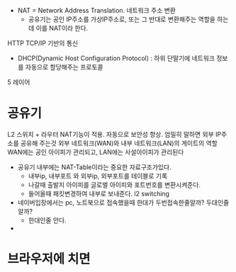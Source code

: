- NAT = Network Address Translation. 네트워크 주소 변환
	- 공유기는 공인 IP주소를 가상IP주소로, 또는 그 반대로 변환해주는 역할을 하는데 이를 NAT이라 한다.

HTTP
TCP/IP 기반의 통신

- DHCP(Dynamic Host Configuration Protocol) : 하위 단말기에 네트워크 정보를 자동으로 할당해주는 프로토콜

5 레이어


# 공유기
L2 스위치  + 라우터
NAT기능이 적용. 자동으로 보안성 향상.
엄밀히 말하면 외부 IP주소를 공유해 주는것
외부 네트워크(WAN)와 내부 네트워크(LAN)의 게이트의 역할 
WAN에는 공인 아이피가 관리되고, LAN에는 사설아이피가 관리된다
- 공유기 내부에는 NAT-Table이라는 중요한 자료구조가있다.
	- 내부ip, 내부포트 와 외부ip, 외부포트를 테이블로 기록
	- 나갈때 출발지 아이피를 글로벌 아이피와 포트번호를 변환시켜준다.
	- 들어올때 패킷변경하여 내부로 보내준다. l2 switching
- 네이버입장에서는 pc, 노트북으로 접속했을때 한대가 두번접속한줄알까? 두대인줄알까?
	- 한대인줄 안다.
- 

# 브라우저에 치면
